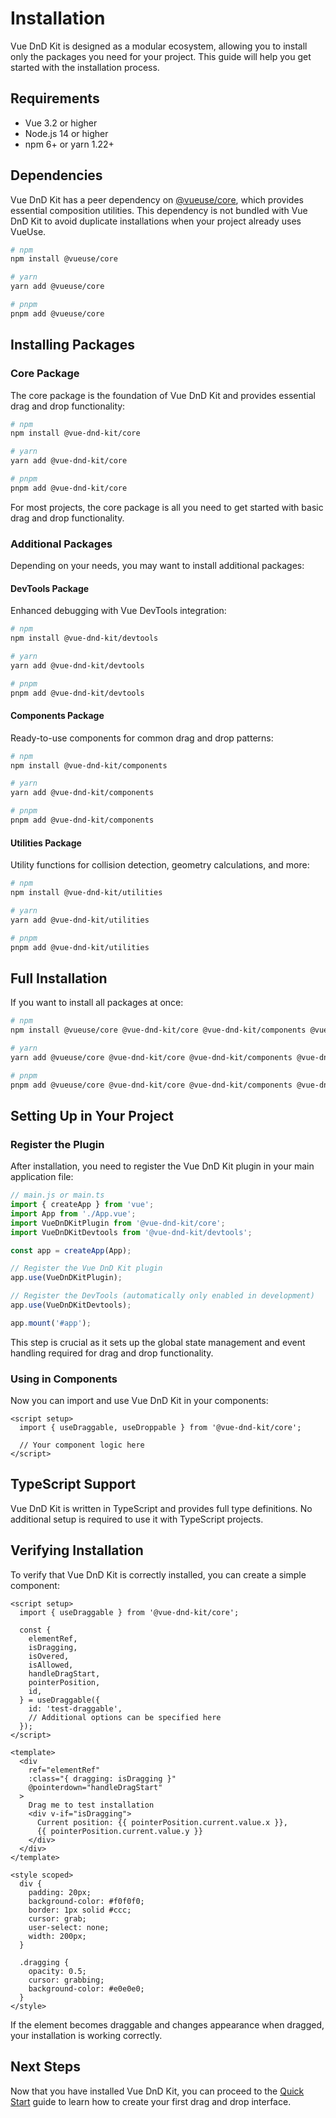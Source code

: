 # Installation

Vue DnD Kit is designed as a modular ecosystem, allowing you to install only the packages you need for your project. This guide will help you get started with the installation process.

## Requirements

- Vue 3.2 or higher
- Node.js 14 or higher
- npm 6+ or yarn 1.22+

## Dependencies

Vue DnD Kit has a peer dependency on [@vueuse/core](https://vueuse.org/), which provides essential composition utilities. This dependency is not bundled with Vue DnD Kit to avoid duplicate installations when your project already uses VueUse.

```bash
# npm
npm install @vueuse/core

# yarn
yarn add @vueuse/core

# pnpm
pnpm add @vueuse/core
```

## Installing Packages

### Core Package

The core package is the foundation of Vue DnD Kit and provides essential drag and drop functionality:

```bash
# npm
npm install @vue-dnd-kit/core

# yarn
yarn add @vue-dnd-kit/core

# pnpm
pnpm add @vue-dnd-kit/core
```

For most projects, the core package is all you need to get started with basic drag and drop functionality.

### Additional Packages

Depending on your needs, you may want to install additional packages:

#### DevTools Package

Enhanced debugging with Vue DevTools integration:

```bash
# npm
npm install @vue-dnd-kit/devtools

# yarn
yarn add @vue-dnd-kit/devtools

# pnpm
pnpm add @vue-dnd-kit/devtools
```

#### Components Package

Ready-to-use components for common drag and drop patterns:

```bash
# npm
npm install @vue-dnd-kit/components

# yarn
yarn add @vue-dnd-kit/components

# pnpm
pnpm add @vue-dnd-kit/components
```

#### Utilities Package

Utility functions for collision detection, geometry calculations, and more:

```bash
# npm
npm install @vue-dnd-kit/utilities

# yarn
yarn add @vue-dnd-kit/utilities

# pnpm
pnpm add @vue-dnd-kit/utilities
```

## Full Installation

If you want to install all packages at once:

```bash
# npm
npm install @vueuse/core @vue-dnd-kit/core @vue-dnd-kit/components @vue-dnd-kit/utilities @vue-dnd-kit/devtools

# yarn
yarn add @vueuse/core @vue-dnd-kit/core @vue-dnd-kit/components @vue-dnd-kit/utilities @vue-dnd-kit/devtools

# pnpm
pnpm add @vueuse/core @vue-dnd-kit/core @vue-dnd-kit/components @vue-dnd-kit/utilities @vue-dnd-kit/devtools
```

## Setting Up in Your Project

### Register the Plugin

After installation, you need to register the Vue DnD Kit plugin in your main application file:

```js
// main.js or main.ts
import { createApp } from 'vue';
import App from './App.vue';
import VueDnDKitPlugin from '@vue-dnd-kit/core';
import VueDnDKitDevtools from '@vue-dnd-kit/devtools';

const app = createApp(App);

// Register the Vue DnD Kit plugin
app.use(VueDnDKitPlugin);

// Register the DevTools (automatically only enabled in development)
app.use(VueDnDKitDevtools);

app.mount('#app');
```

This step is crucial as it sets up the global state management and event handling required for drag and drop functionality.

### Using in Components

Now you can import and use Vue DnD Kit in your components:

```vue
<script setup>
  import { useDraggable, useDroppable } from '@vue-dnd-kit/core';

  // Your component logic here
</script>
```

## TypeScript Support

Vue DnD Kit is written in TypeScript and provides full type definitions. No additional setup is required to use it with TypeScript projects.

## Verifying Installation

To verify that Vue DnD Kit is correctly installed, you can create a simple component:

```vue
<script setup>
  import { useDraggable } from '@vue-dnd-kit/core';

  const {
    elementRef,
    isDragging,
    isOvered,
    isAllowed,
    handleDragStart,
    pointerPosition,
    id,
  } = useDraggable({
    id: 'test-draggable',
    // Additional options can be specified here
  });
</script>

<template>
  <div
    ref="elementRef"
    :class="{ dragging: isDragging }"
    @pointerdown="handleDragStart"
  >
    Drag me to test installation
    <div v-if="isDragging">
      Current position: {{ pointerPosition.current.value.x }},
      {{ pointerPosition.current.value.y }}
    </div>
  </div>
</template>

<style scoped>
  div {
    padding: 20px;
    background-color: #f0f0f0;
    border: 1px solid #ccc;
    cursor: grab;
    user-select: none;
    width: 200px;
  }

  .dragging {
    opacity: 0.5;
    cursor: grabbing;
    background-color: #e0e0e0;
  }
</style>
```

If the element becomes draggable and changes appearance when dragged, your installation is working correctly.

## Next Steps

Now that you have installed Vue DnD Kit, you can proceed to the [Quick Start](/guide/quick-start) guide to learn how to create your first drag and drop interface.

